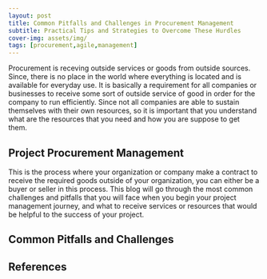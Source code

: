 ```yaml
---
layout: post
title: Common Pitfalls and Challenges in Procurement Management
subtitle: Practical Tips and Strategies to Overcome These Hurdles
cover-img: assets/img/
tags: [procurement,agile,management]
---
```


Procurement is receving outside services or goods from outside sources. Since, there is no place in the world where everything is located and is available for everyday use. It is basically a requirement for all companies or businesses to receive some sort of outside service of good in order for the company to run efficiently. Since not all companies are able to sustain themselves with their own resources, so it is important that you understand what are the resources that you need and how you are suppose to get them.

## Project Procurement Management

This is the process where your organization or company make a contract to receive the required goods outside of your organization, you can either be a buyer or seller in this process. This blog will go through the most common challenges and pitfalls that you will face when you begin your project management journey, and what to receive services or resources that would be helpful to the success of your project. 

## Common Pitfalls and Challenges


## References

[^1]:”Risk Identification Tools and Techniques” [GreyCampus](https://www.greycampus.com/opencampus/certified-associate-in-project-management/risk-identification-tools-and-techniques-in-capm).
[^2]: "ChatGPT"[openAI](https://chat.openai.com/c/35261832-8011-4c3e-af2c-9dd5547b3382).
[^3]: "Information Technology Project Management"[SCHWALBE](https://handoutset.com/wp-content/uploads/2022/05/Information-Technology-Project-Management-Kathy-Schwalbe.pdf)).
